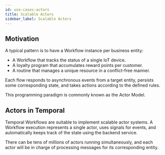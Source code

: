 ```yaml
---
id: use-cases-actors
title: Scalable Actors
sidebar_label: Scalable Actors
---
```


## Motivation

A typical pattern is to have a Workflow instance per business entity:

- A Workflow that tracks the status of a single IoT device.
- A loyalty program that accumulates reward points per customer.
- A routine that manages a unique resource in a conflict-free manner.

Each flow responds to asynchronous events from a target entity, persists some corresponding state, and takes actions according to the defined rules.

This programming paradigm is commonly known as the Actor Model.

## Actors in Temporal

Temporal Workflows are suitable to implement scalable actor systems. A Workflow execution represents a single actor, uses signals for events, and automatically keeps track of the state using the backend service.

There can be tens of millions of actors running simultaneously, and each actor will be in charge of processing messages for its corresponding entity.
